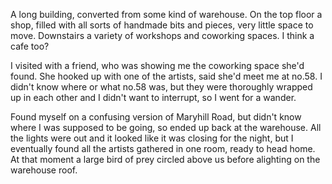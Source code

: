 A long building, converted from some kind of warehouse. On the top floor a shop, filled with all sorts of handmade bits and pieces, very little space to move. Downstairs a variety of workshops and coworking spaces. I think a cafe too?

I visited with a friend, who was showing me the coworking space she'd found. She hooked up with one of the artists, said she'd meet me at no.58. I didn't know where or what no.58 was, but they were thoroughly wrapped up in each other and I didn't want to interrupt, so I went for a wander.

Found myself on a confusing version of Maryhill Road, but didn't know where I was supposed to be going, so ended up back at the warehouse. All the lights were out and it looked like it was closing for the night, but I eventually found all the artists gathered in one room, ready to head home. At that moment a large bird of prey circled above us before alighting on the warehouse roof.